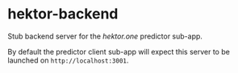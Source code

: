 # hektor-backend

Stub backend server for the *hektor.one* predictor sub-app.

By default the predictor client sub-app will expect this server to be launched on `http://localhost:3001`.

